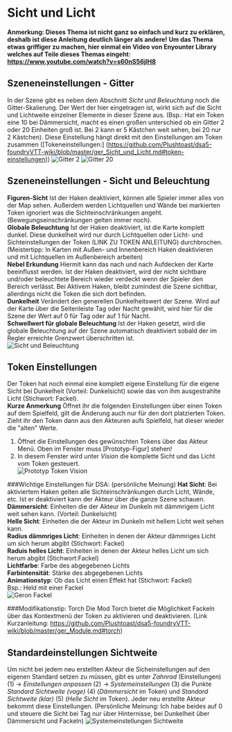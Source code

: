 # Sicht und Licht
**Anmerkung: Dieses Thema ist nicht ganz so einfach und kurz zu erklären, deshalb ist diese Anleitung deutlich länger als andere!**
**Um das Thema etwas griffiger zu machen, hier einmal ein Video von Enyounter Library 
welches auf Teile dieses Themas eingeht: https://www.youtube.com/watch?v=s60nS56jIH8** 


## Szeneneinstellungen - Gitter
In der Szene gibt es neben dem Abschnitt *Sicht und Beleuchtung* noch die Gitter-Skalierung. Der Wert der hier eingetragen ist, 
wirkt sich auf die Sicht und Lichtweite einzelner Elemente in dieser Szene aus. (Bsp.: Hat ein Token eine 10 bei Dämmersicht,
macht es einen großen unterschied ob ein Gitter 2 oder 20 Einheiten groß ist. Bei 2 kann er 5 Kästchen weit sehen, bei 20 nur 2 Kästchen). 
Diese Einstellung hängt direkt mit den Einstellungen am Token zusammen ([Tokeneinstellungen:] (https://github.com/Plushtoast/dsa5-foundryVTT-wiki/blob/master/ger_Sicht_und_Licht.md#token-einstellungen)) 
![Gitter 2](https://user-images.githubusercontent.com/80099175/111609623-c9037780-87da-11eb-8cdb-5f75ef20c8a0.png)
![Gitter 20](https://user-images.githubusercontent.com/80099175/111629054-2dc9cc80-87f1-11eb-8b8e-43f6482f91c9.png)

## Szeneneinstellungen - Sicht und Beleuchtung
**Figuren-Sicht** Ist der Haken deaktiviert, können alle Spieler immer alles von der Map sehen. Außerdem werden Lichtquellen und Wände bei 
markierten Token ignoriert was die Sichteinschränkungen angeht. (Bewegungseinschränkungen gelten immer noch).    
**Globale Beleuchtung** Ist der Haken deaktiviert, ist die Karte komplett dunkel. Diese dunkelheit wird nur durch Lichtquellen 
oder Licht- und Sichteinstellungen der Token (LINK ZU TOKEN ANLEITUNG) durchbrochen. (Meistertipp: In Karten mit Außen- und Innenbereich Haken deaktivieren 
und mit Lichtquellen im Außenbereich arbeiten)  
**Nebel Erkundung** Hiermit kann das nach und nach Aufdecken der Karte beeinflusst werden. Ist der Haken deaktiviert, wird der nicht sichtbare 
und/oder beleuchtete Bereich wieder verdeckt wenn der Spieler den Bereich verlässt. Bei Aktivem Haken, bleibt zumindest die Szene sichtbar, allerdings
nicht die Token die sich dort befinden.  
**Dunkelheit** Verändert den generellen Dunkelheitswert der Szene. Wird auf der Karte über die Seitenleiste Tag oder Nacht gewählt, 
wird hier für die Szene der Wert auf 0 für Tag oder auf 1 für Nacht.   
**Schwellwert für globale Beleuchtung** Ist der Haken gesetzt, wird die globale Beleuchtung auf der Szene automatisch deaktiviert sobald der 
im Regler erreichte Grenzwert überschritten ist.  
![Sicht und Beleuchtung](https://user-images.githubusercontent.com/80099175/111619947-6dd78200-87e6-11eb-93e0-5b6cc0169cf7.png)

## Token Einstellungen
Der Token hat noch einmal eine komplett eigene Einstellung für die eigene Sicht bei Dunkelheit (Vorteil: Dunkelsicht) sowie das von ihm 
ausgestrahlte Licht (Stichwort: Fackel).  
**Kurze Anmerkung** Öffnet ihr die folgenden Einstellungen über einen Token auf dem Spielfeld, gilt die Änderung auch nur für den dort platzierten Token.
Zieht ihr den Token dann aus den Akteuren aufs Spielfeld, hat dieser wieder die "alten" Werte.   
1. Öffnet die Einstellungen des gewünschten Tokens über das Akteur Menü. Oben im Fenster muss [Prototyp-Figur] stehen!  
1. In diesem Fenster wird unter *Vision* die komplette Sicht und das Licht vom Token gesteuert.  
![Prototyp Token Vision](https://user-images.githubusercontent.com/80099175/111622001-f5be8b80-87e8-11eb-9135-f6e283007ec5.png)  

###Wichtige Einstellungen für DSA: (persönliche Meinung)
**Hat Sicht**: Bei aktiviertem Haken gelten alle Sichteinschränkungen durch Licht, Wände, etc. Ist er deaktiviert kann der Akteur über die ganze Szene schauen.    
**Dämmersicht**: Einheiten die der Akteur im Dunkeln mit dämmrigem Licht weit sehen kann. (Vorteil: Dunkelsicht)    
**Helle Sicht**: Einheiten die der Akteur im Dunkeln mit hellem Licht weit sehen kann.  
**Radius dämmriges Licht**: Einheiten in denen der Akteur dämmriges Licht um sich herum abgibt (Stichwort: Fackel)  
**Raduis helles Licht**: Einheiten in denen der Akteur helles Licht um sich herum abgibt (Stichwort:Fackel)  
**Lichtfarbe**: Farbe des abgegebenen Lichts  
**Farbintensität**: Stärke des abgegebenen Lichts  
**Animationstyp**: Ob das Licht einen Effekt hat (Stichwort: Fackel)  
Bsp.: Held mit einer Fackel  
![Geron Fackel](https://user-images.githubusercontent.com/80099175/111623244-6619dc80-87ea-11eb-92e6-7cfbb3fd5264.png)

###Modifikationstip: Torch
Die Mod Torch bietet die Möglichkeit Fackeln über das Kontextmenü der Token zu aktivieren und deaktivieren. (Link Kurzanleitung: https://github.com/Plushtoast/dsa5-foundryVTT-wiki/blob/master/ger_Module.md#torch)

## Standardeinstellungen Sichtweite
Um nicht bei jedem neu erstellten Akteur die Sicheinstellungen auf den eigenen Standard setzen zu müssen, 
gibt es unter *Zahnrad* (Einstellungen) (1) -> *Einstellungen anpassen* (2) -> *Systemeinstellungen* (3) die Punkte *Standard Sichtweite (vage)* (4) (*Dämmersicht* im Token)
und *Standard Sichtweite (klar)* (5) (*Helle Sicht* im Token). Jeder neu erstellte Akteur bekommt diese Einstellungen. (Persönliche Meinung: Ich habe beides auf 0
und steuere die Sicht bei Tag nur über Hinternisse, bei Dunkelheit über Dämmersicht und Fackeln)
![Systemeinstellungen Sichtweite](https://user-images.githubusercontent.com/80099175/111624415-f278cf00-87eb-11eb-9ac3-b4b3a98fb1e8.png)
